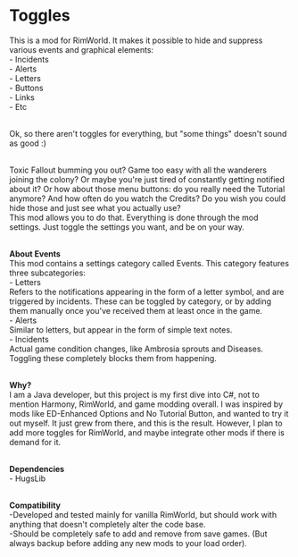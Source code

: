 # Toggles

This is a mod for RimWorld. It makes it possible to hide and suppress various events and graphical elements:
    <br/>- Incidents
    <br/>- Alerts
    <br/>- Letters
    <br/>- Buttons
    <br/>- Links
    <br/>- Etc

<br/>Ok, so there aren't toggles for everything, but "some things" doesn't sound as good :)

<br/>Toxic Fallout bumming you out? Game too easy with all the wanderers joining the colony? Or maybe you're just tired of constantly getting notified about it? Or how about those menu buttons: do you really need the Tutorial anymore? And how often do you watch the Credits? Do you wish you could hide those and just see what you actually use?
<br/>This mod allows you to do that. Everything is done through the mod settings. Just toggle the settings you want, and be on your way. 

<br/><b>About Events</b>
<br/>This mod contains a settings category called Events. This category features three subcategories:
<br/>- Letters
    <br/>Refers to the notifications appearing in the form of a letter symbol, and are triggered by incidents. These can be toggled by category, or by adding them manually once you've received them at least once in the game.
    <br/>- Alerts
    <br/>Similar to letters, but appear in the form of simple text notes.
<br/>- Incidents
    <br/>Actual game condition changes, like Ambrosia sprouts and Diseases. Toggling these completely blocks them from happening.

<br/><b>Why?</b>
<br/>I am a Java developer, but this project is my first dive into C#, not to mention Harmony, RimWorld, and game modding overall. I was inspired by mods like ED-Enhanced Options and No Tutorial Button, and wanted to try it out myself. It just grew from there, and this is the result. However, I plan to add more toggles for RimWorld, and maybe integrate other mods if there is demand for it.

<br/><b>Dependencies</b>
<br/>- HugsLib

<br/><b>Compatibility</b>
<br/>-Developed and tested mainly for vanilla RimWorld, but should work with anything that doesn't completely alter the code base.
<br/>-Should be completely safe to add and remove from save games. (But always backup before adding any new mods to your load order).

